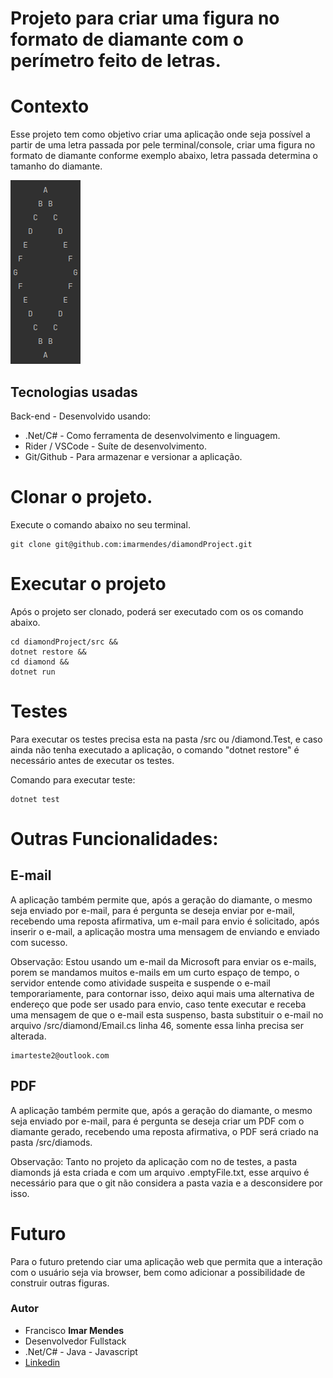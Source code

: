 # Projeto para criar uma figura no formato de diamante com o perímetro feito de letras.


# Contexto
Esse projeto tem como objetivo criar uma aplicação onde seja possível a partir de uma letra passada por pele terminal/console, criar uma figura no formato de diamante conforme exemplo abaixo, letra passada determina o tamanho do diamante.
  
![img_1.png](img_1.png)

## Tecnologias usadas

Back-end - Desenvolvido usando: 
* .Net/C# - Como ferramenta de desenvolvimento e linguagem.
* Rider / VSCode - Suíte de desenvolvimento.
* Git/Github - Para armazenar e versionar a aplicação.

# Clonar o projeto.
 Execute o comando abaixo no seu terminal.

```
git clone git@github.com:imarmendes/diamondProject.git

```

# Executar o projeto
Após o projeto ser clonado, poderá ser executado com os os comando abaixo.

```
cd diamondProject/src &&
dotnet restore &&
cd diamond &&
dotnet run
```

# Testes

Para executar os testes precisa esta na pasta /src ou /diamond.Test, e caso ainda não tenha executado a aplicação, o comando "dotnet restore" é necessário antes de executar os testes.

Comando para executar teste:

```
dotnet test
```

# Outras Funcionalidades:

## E-mail
A aplicação também permite que, após a geração do diamante, o mesmo seja enviado por e-mail, para é pergunta se deseja enviar por e-mail, recebendo uma reposta afirmativa, um e-mail para envio é solicitado, após inserir o e-mail, a aplicação mostra uma mensagem de enviando e enviado com sucesso.

Observação: Estou usando um e-mail da Microsoft para enviar os e-mails, porem se mandamos muitos e-mails em um curto espaço de tempo, o servidor entende como atividade suspeita e suspende o e-mail temporariamente, para contornar isso, deixo aqui mais uma alternativa de endereço que pode ser usado para envio, caso tente executar e receba uma mensagem de que o e-mail esta suspenso, basta substituir o e-mail no arquivo /src/diamond/Email.cs linha 46, somente essa linha precisa ser alterada.

```
imarteste2@outlook.com
```

## PDF
A aplicação também permite que, após a geração do diamante, o mesmo seja enviado por e-mail, para é pergunta se deseja criar um PDF com o diamante gerado, recebendo uma reposta afirmativa, o PDF será criado na pasta /src/diamods.

Observação: Tanto no projeto da aplicação com no de testes, a pasta diamonds já esta criada e com um arquivo .emptyFile.txt, esse arquivo é necessário para que o git não considera a pasta vazia e a desconsidere por isso.

# Futuro
Para o futuro pretendo ciar uma aplicação web que permita que a interação com o usuário seja via browser, bem como adicionar a possibilidade de construir outras figuras.

### Autor
- Francisco <strong>Imar Mendes</strong>
- Desenvolvedor Fullstack
- .Net/C# - Java - Javascript
- [Linkedin](https://www.linkedin.com/in/imarmendes/)

